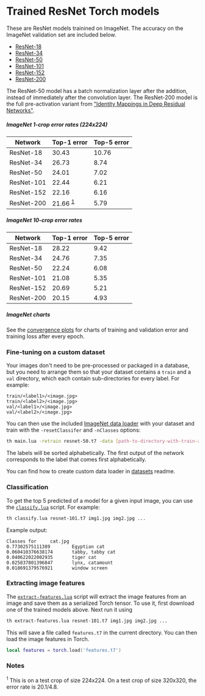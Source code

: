 Trained ResNet Torch models
============================

These are ResNet models trainined on ImageNet. The accuracy on the ImageNet validation set are included below.

- [ResNet-18](https://d2j0dndfm35trm.cloudfront.net/resnet-18.t7)
- [ResNet-34](https://d2j0dndfm35trm.cloudfront.net/resnet-34.t7)
- [ResNet-50](https://d2j0dndfm35trm.cloudfront.net/resnet-50.t7)
- [ResNet-101](https://d2j0dndfm35trm.cloudfront.net/resnet-101.t7)
- [ResNet-152](https://d2j0dndfm35trm.cloudfront.net/resnet-152.t7)
- [ResNet-200](https://d2j0dndfm35trm.cloudfront.net/resnet-200.t7)

The ResNet-50 model has a batch normalization layer after the addition, instead of immediately after the convolution layer. The ResNet-200 model is the full pre-activation variant from ["Identity Mappings in Deep Residual Networks"](http://arxiv.org/abs/1603.05027).

##### ImageNet 1-crop error rates (224x224)

| Network       | Top-1 error | Top-5 error |
| ------------- | ----------- | ----------- |
| ResNet-18     | 30.43       | 10.76       |
| ResNet-34     | 26.73       | 8.74        |
| ResNet-50     | 24.01       | 7.02        |
| ResNet-101    | 22.44       | 6.21        |
| ResNet-152    | 22.16       | 6.16        |
| ResNet-200    | 21.66 <sup>[1](#notes)</sup> | 5.79        |

##### ImageNet 10-crop error rates

| Network       | Top-1 error | Top-5 error |
| ------------- | ----------- | ----------- |
| ResNet-18     | 28.22       | 9.42        |
| ResNet-34     | 24.76       | 7.35        |
| ResNet-50     | 22.24       | 6.08        |
| ResNet-101    | 21.08       | 5.35        |
| ResNet-152    | 20.69       | 5.21        |
| ResNet-200    | 20.15       | 4.93        |

##### ImageNet charts

See the [convergence plots](CONVERGENCE.md) for charts of training and validation error and training loss after every epoch.

### Fine-tuning on a custom dataset

Your images don't need to be pre-processed or packaged in a database, but you need to arrange them so that your dataset contains a `train` and a `val` directory, which each contain sub-directories for every label. For example:

```
train/<label1>/<image.jpg>
train/<label2>/<image.jpg>
val/<label1>/<image.jpg>
val/<label2>/<image.jpg>
```

You can then use the included [ImageNet data loader](../datasets/imagenet.lua) with your dataset and train with the `-resetClassifer` and `-nClasses` options:

```bash
th main.lua -retrain resnet-50.t7 -data [path-to-directory-with-train-and-val] -resetClassifier true -nClasses 80
```

The labels will be sorted alphabetically. The first output of the network corresponds to the label that comes first alphabetically.

You can find how to create custom data loader in [datasets](../datasets) readme.

### Classification
To get the top 5 predicted of a model for a given input image, you can use the [`classify.lua`](classify.lua) script. For example:
```bash
th classify.lua resnet-101.t7 img1.jpg img2.jpg ...
``` 
Example output:
```
Classes for     cat.jpg
0.77302575111389        Egyptian cat
0.060410376638174       tabby, tabby cat 
0.040622022002935       tiger cat
0.025837801396847       lynx, catamount
0.018691379576921       window screen
```


### Extracting image features

The [`extract-features.lua`](extract-features.lua) script will extract the image features from an image and save them as a serialized Torch tensor. To use it, first download one of the trained models above. Next run it using

```bash
th extract-features.lua resnet-101.t7 img1.jpg img2.jpg ...
```

This will save a file called `features.t7` in the current directory. You can then load the image features in Torch.

```lua
local features = torch.load('features.t7')
```

### Notes
<sup>1</sup> This is on a test crop of size 224x224. On a test crop of size 320x320, the error rate is 20.1/4.8.
